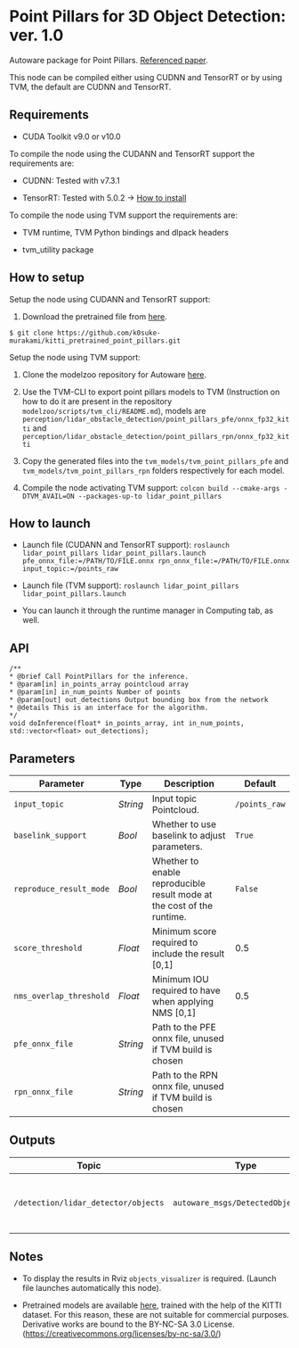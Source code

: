 # Point Pillars for 3D Object Detection: ver. 1.0

Autoware package for Point Pillars.  [Referenced paper](https://arxiv.org/abs/1812.05784).

This node can be compiled either using CUDNN and TensorRT or by using TVM, the default are CUDNN and TensorRT.

## Requirements

- CUDA Toolkit v9.0 or v10.0

To compile the node using the CUDANN and TensorRT support the requirements are:

- CUDNN: Tested with v7.3.1

- TensorRT: Tested with 5.0.2 -> [How to install](https://docs.nvidia.com/deeplearning/sdk/tensorrt-install-guide/index.html#installing)

To compile the node using TVM support the requirements are:

- TVM runtime, TVM Python bindings and dlpack headers

- tvm_utility package

## How to setup

Setup the node using CUDANN and TensorRT support:

1. Download the pretrained file from [here](https://github.com/k0suke-murakami/kitti_pretrained_point_pillars).

```
$ git clone https://github.com/k0suke-murakami/kitti_pretrained_point_pillars.git
```

Setup the node using TVM support:

1. Clone the modelzoo repository for Autoware [here](https://github.com/autowarefoundation/modelzoo).

2. Use the TVM-CLI to export point pillars models to TVM (Instruction on how to do it are present in the repository ```modelzoo/scripts/tvm_cli/README.md```), models are ```perception/lidar_obstacle_detection/point_pillars_pfe/onnx_fp32_kitti``` and ```perception/lidar_obstacle_detection/point_pillars_rpn/onnx_fp32_kitti```

3. Copy the generated files into the ```tvm_models/tvm_point_pillars_pfe``` and ```tvm_models/tvm_point_pillars_rpn``` folders respectively for each model.

4. Compile the node activating TVM support: ```colcon build --cmake-args -DTVM_AVAIL=ON --packages-up-to lidar_point_pillars```

## How to launch

* Launch file (CUDANN and TensorRT support):
`roslaunch lidar_point_pillars lidar_point_pillars.launch pfe_onnx_file:=/PATH/TO/FILE.onnx rpn_onnx_file:=/PATH/TO/FILE.onnx input_topic:=/points_raw`

* Launch file (TVM support):
`roslaunch lidar_point_pillars lidar_point_pillars.launch`

* You can launch it through the runtime manager in Computing tab, as well.

## API
```
/**
* @brief Call PointPillars for the inference.
* @param[in] in_points_array pointcloud array
* @param[in] in_num_points Number of points
* @param[out] out_detections Output bounding box from the network
* @details This is an interface for the algorithm.
*/
void doInference(float* in_points_array, int in_num_points, std::vector<float> out_detections);
```

## Parameters

|Parameter| Type| Description|Default|
----------|-----|--------|----|
|`input_topic`|*String*|Input topic Pointcloud. |`/points_raw`|
|`baselink_support`|*Bool*|Whether to use baselink to adjust parameters. |`True`|
|`reproduce_result_mode`|*Bool*|Whether to enable reproducible result mode at the cost of the runtime. |`False`|
|`score_threshold`|*Float*|Minimum score required to include the result [0,1]|0.5|
|`nms_overlap_threshold`|*Float*|Minimum IOU required to have when applying NMS [0,1]|0.5|
|`pfe_onnx_file`|*String* |Path to the PFE onnx file, unused if TVM build is chosen ||
|`rpn_onnx_file`|*String* |Path to the RPN onnx file, unused if TVM build is chosen||

## Outputs

|Topic|Type|Description|
|---|---|---|
|`/detection/lidar_detector/objects`|`autoware_msgs/DetectedObjetArray`|Array of Detected Objects in Autoware format|

## Notes

* To display the results in Rviz `objects_visualizer` is required.
(Launch file launches automatically this node).

* Pretrained models are available [here](https://github.com/k0suke-murakami/kitti_pretrained_point_pillars), trained with the help of the KITTI dataset. For this reason, these are not suitable for commercial purposes. Derivative works are bound to the BY-NC-SA 3.0 License. (https://creativecommons.org/licenses/by-nc-sa/3.0/)
